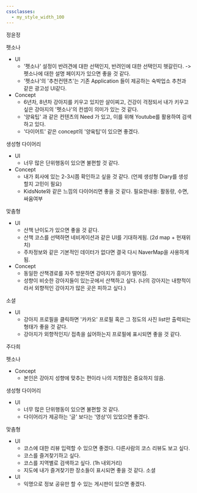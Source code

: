 ```yaml
---
cssclasses:
  - my_style_width_100
---
```

정윤정

펫소나
- UI
	- '펫소나' 설정이 반려견에 대한 선택인지, 반려인에 대한 선택인지 헷갈린다. -> 펫소나에 대한 설명 페이지가 있으면 좋을 것 같다.
	- '펫소나'의 '추천컨텐츠'는 기존 Application 들이 제공하는 숙박업소 추천과 같은 광고성 UI같다. 
- Concept 
	- 6년차, 8년차 강아지를 키우고 있지만 살이찌고, 건강이 걱정되서 내가 키우고 싶은 강아지의 '펫소나'의 컨셉이 의미가 있는 것 같다.
	- '양육팁' 과 같은 컨텐츠의 Need 가 있고, 이를 위해 Youtube를 활용하여 검색하고 있다.
	- '다이어트' 같은 concept의 '양육팁'이 있으면 좋겠다.


생성형 다이어리
-  UI
	- 너무 많은 단위행동이 있으면 불편할 것 같다. 
- Concept 
	- 내가 회사에 있는 2-3시쯤 확인하고 싶을 것 같다. (언제 생성형 Diary를 생성할지 고민이 필요)
	-  KidsNote와 같은 느낌의 다이어리면 좋을 것 같다. 필요한내용: 활동량, 수면, 싸움여부

맞춤형
- UI
	- 산책 난이도가 있으면 좋을 것 같다.
	- 산책 코스를 선택하면 네비게이션과 같은 UI를 기대하게됨. (2d map + 현재위치)
	- 주차정보와 같은 기본적인 데이터가 없다면 결국 다시 NaverMap을 사용하게됨. 
- Concept 
	- 동일한 산책경로를 자주 방문하면 강아지가 흥미가 떨어짐.
	- 성향이 비슷한 강아지들이 있는곳에서 산책하고 싶다. (나의 강아지는 내향적이라서 외향적인 강아지가 많은 곳은 피하고 싶다.)

소셜
- UI
	- 강아지 프로필을 클릭하면 '카카오' 프로필 혹은 그 정도의 사진 list만 출력되는 형태가 좋을 것 같다.
	- 강아지가 외향적인지/ 접촉을 싫어하는지 프로필에 표시되면 좋을 것 같다. 

주다희 

펫소나
- Concept 
	- 본인은 강아지 성향에 맞추는 편이라 나의 지향점은 중요하지 않음.

생성형 다이어리 
- UI
	- 너무 많은 단위행동이 있으면 불편할 것 같다. 
	- 다이어리가 제공하는 '글' 보다는 '영상'이 있었으면 좋겠다.

맞춤형
- UI
	- 코스에 대한 리뷰 입력할 수 있으면 좋겠다. 다른사람의 코스 리뷰도 보고 싶다.
	- 코스를 즐겨찾기하고 싶다.
	- 코스를 지역별로 검색하고 싶다. (1h 내외거리)
	- 지도에 내가 즐겨찾기한 장소들이 표시되면 좋을 것 같다.
소셜 
- UI
	- 익명으로 정보 공유만 할 수 있는 게시판이 있으면 좋겠다.